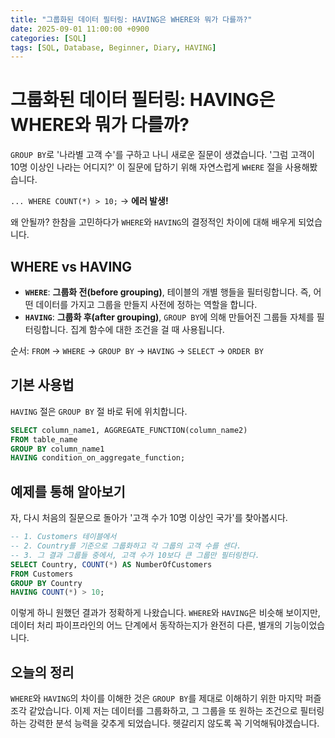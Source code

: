 ```yaml
---
title: "그룹화된 데이터 필터링: HAVING은 WHERE와 뭐가 다를까?"
date: 2025-09-01 11:00:00 +0900
categories: [SQL]
tags: [SQL, Database, Beginner, Diary, HAVING]
---
```


# 그룹화된 데이터 필터링: HAVING은 WHERE와 뭐가 다를까?

`GROUP BY`로 '나라별 고객 수'를 구하고 나니 새로운 질문이 생겼습니다. '그럼 고객이 10명 이상인 나라는 어디지?' 이 질문에 답하기 위해 자연스럽게 `WHERE` 절을 사용해봤습니다.

`... WHERE COUNT(*) > 10;` -> **에러 발생!**

왜 안될까? 한참을 고민하다가 `WHERE`와 `HAVING`의 결정적인 차이에 대해 배우게 되었습니다.

## WHERE vs HAVING

- **`WHERE`**: **그룹화 전(before grouping)**, 테이블의 개별 행들을 필터링합니다. 즉, 어떤 데이터를 가지고 그룹을 만들지 사전에 정하는 역할을 합니다.
- **`HAVING`**: **그룹화 후(after grouping)**, `GROUP BY`에 의해 만들어진 그룹들 자체를 필터링합니다. 집계 함수에 대한 조건을 걸 때 사용됩니다.

순서: `FROM` -> `WHERE` -> `GROUP BY` -> `HAVING` -> `SELECT` -> `ORDER BY`

## 기본 사용법

`HAVING` 절은 `GROUP BY` 절 바로 뒤에 위치합니다.

```sql
SELECT column_name1, AGGREGATE_FUNCTION(column_name2)
FROM table_name
GROUP BY column_name1
HAVING condition_on_aggregate_function;
```

## 예제를 통해 알아보기

자, 다시 처음의 질문으로 돌아가 '고객 수가 10명 이상인 국가'를 찾아봅시다.

```sql
-- 1. Customers 테이블에서
-- 2. Country를 기준으로 그룹화하고 각 그룹의 고객 수를 센다.
-- 3. 그 결과 그룹들 중에서, 고객 수가 10보다 큰 그룹만 필터링한다.
SELECT Country, COUNT(*) AS NumberOfCustomers
FROM Customers
GROUP BY Country
HAVING COUNT(*) > 10;
```

이렇게 하니 원했던 결과가 정확하게 나왔습니다. `WHERE`와 `HAVING`은 비슷해 보이지만, 데이터 처리 파이프라인의 어느 단계에서 동작하는지가 완전히 다른, 별개의 기능이었습니다.

## 오늘의 정리

`WHERE`와 `HAVING`의 차이를 이해한 것은 `GROUP BY`를 제대로 이해하기 위한 마지막 퍼즐 조각 같았습니다. 이제 저는 데이터를 그룹화하고, 그 그룹을 또 원하는 조건으로 필터링하는 강력한 분석 능력을 갖추게 되었습니다. 헷갈리지 않도록 꼭 기억해둬야겠습니다.